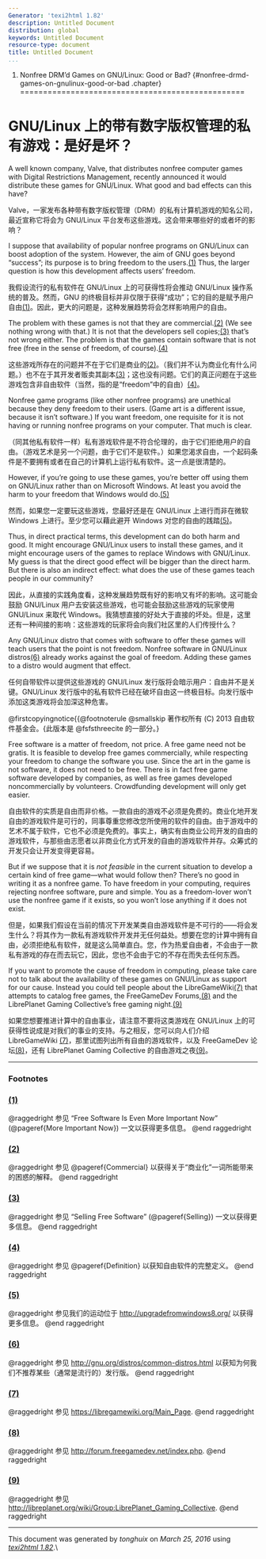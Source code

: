 ```yaml
---
Generator: 'texi2html 1.82'
description: Untitled Document
distribution: global
keywords: Untitled Document
resource-type: document
title: Untitled Document
...
```


1. Nonfree DRM’d Games on GNU/Linux: Good or Bad? {#nonfree-drmd-games-on-gnulinux-good-or-bad .chapter}
=================================================

GNU/Linux 上的带有数字版权管理的私有游戏：是好是坏？
====================================================

A well known company, Valve, that distributes nonfree computer games
with Digital Restrictions Management, recently announced it would
distribute these games for GNU/Linux. What good and bad effects can this
have?

Valve，一家发布各种带有数字版权管理（DRM）的私有计算机游戏的知名公司，最近宣称它将会为 GNU/Linux 平台发布这些游戏。这会带来哪些好的或者坏的影响？

I suppose that availability of popular nonfree programs on GNU/Linux can
boost adoption of the system. However, the aim of GNU goes beyond
“success”; its purpose is to bring freedom to the users.[(1)](#FOOT1)
Thus, the larger question is how this development affects users’
freedom.

我假设流行的私有软件在 GNU/Linux 上的可获得性将会推动 GNU/Linux 操作系统的普及。然而，GNU 的终极目标并非仅限于获得“成功”；它的目的是赋予用户自由[(1)](#FOOT1)。因此，更大的问题是，这种发展趋势将会怎样影响用户的自由。

The problem with these games is not that they are
commercial.[(2)](#FOOT2) (We see nothing wrong with that.) It is not
that the developers sell copies;[(3)](#FOOT3) that’s not wrong either.
The problem is that the games contain software that is not free (free in
the sense of freedom, of course).[(4)](#FOOT4)

这些游戏所存在的问题并不在于它们是商业的[(2)](#FOOT2)。（我们并不认为商业化有什么问题。）也不在于其开发者贩卖其副本[(3)](#FOOT3)；这也没有问题。它们的真正问题在于这些游戏包含非自由软件（当然，指的是“freedom”中的自由）[(4)](#FOOT4)。

Nonfree game programs (like other nonfree programs) are unethical
because they deny freedom to their users. (Game art is a different
issue, because it isn’t software.) If you want freedom, one requisite
for it is not having or running nonfree programs on your computer. That
much is clear.

（同其他私有软件一样）私有游戏软件是不符合伦理的，由于它们拒绝用户的自由。（游戏艺术是另一个问题，由于它们不是软件。）如果您渴求自由，一个起码条件是不要拥有或者在自己的计算机上运行私有软件。这一点是很清楚的。

However, if you’re going to use these games, you’re better off using
them on GNU/Linux rather than on Microsoft Windows. At least you avoid
the harm to your freedom that Windows would do.[(5)](#FOOT5)

然而，如果您一定要玩这些游戏，您最好还是在 GNU/Linux 上进行而非在微软 Windows 上进行。至少您可以藉此避开 Windows 对您的自由的践踏[(5)](#FOOT5)。

Thus, in direct practical terms, this development can do both harm and
good. It might encourage GNU/Linux users to install these games, and it
might encourage users of the games to replace Windows with GNU/Linux. My
guess is that the direct good effect will be bigger than the direct
harm. But there is also an indirect effect: what does the use of these
games teach people in our community?

因此，从直接的实践角度看，这种发展趋势既有好的影响又有坏的影响。这可能会鼓励 GNU/Linux 用户去安装这些游戏，也可能会鼓励这些游戏的玩家使用 GNU/Linux 来取代 Windows。我猜想直接的好处大于直接的坏处。但是，这里还有一种间接的影响：这些游戏的玩家将会向我们社区里的人们传授什么？

Any GNU/Linux distro that comes with software to offer these games will
teach users that the point is not freedom. Nonfree software in GNU/Linux
distros[(6)](#FOOT6) already works against the goal of freedom. Adding
these games to a distro would augment that effect.

任何自带软件以提供这些游戏的 GNU/Linux 发行版将会暗示用户：自由并不是关键。GNU/Linux 发行版中的私有软件已经在破坏自由这一终极目标。向发行版中添加这类游戏将会加深这种危害。

@firstcopyingnotice{{@footnoterule @smallskip 著作权所有 (C) 2013 自由软件基金会。{此版本是 @fsfsthreecite 的一部分。}

Free software is a matter of freedom, not price. A free game need not be
gratis. It is feasible to develop free games commercially, while
respecting your freedom to change the software you use. Since the art in
the game is not software, it does not need to be free. There is in fact
free game software developed by companies, as well as free games
developed noncommercially by volunteers. Crowdfunding development will
only get easier.

自由软件的实质是自由而非价格。一款自由的游戏不必须是免费的。商业化地开发自由的游戏软件是可行的，同事尊重您修改您所使用的软件的自由。由于游戏中的艺术不属于软件，它也不必须是免费的。事实上，确实有由商业公司开发的自由的游戏软件，与那些由志愿者以非商业化方式开发的自由的游戏软件并存。众筹式的开发只会让开发变得更容易。

But if we suppose that it is *not feasible* in the current situation to
develop a certain kind of free game—what would follow then? There’s no
good in writing it as a nonfree game. To have freedom in your computing,
requires rejecting nonfree software, pure and simple. You as a
freedom-lover won’t use the nonfree game if it exists, so you won’t lose
anything if it does not exist.

但是，如果我们假设在当前的情况下开发某类自由游戏软件是不可行的——将会发生什么？将其作为一款私有游戏软件开发并无任何益处。想要在您的计算中拥有自由，必须拒绝私有软件，就是这么简单直白。您，作为热爱自由者，不会由于一款私有游戏的存在而去玩它，因此，您也不会由于它的不存在而失去任何东西。

If you want to promote the cause of freedom in computing, please take
care not to talk about the availability of these games on GNU/Linux as
support for our cause. Instead you could tell people about the
LibreGameWiki[(7)](#FOOT7) that attempts to catalog free games, the
FreeGameDev Forums,[(8)](#FOOT8) and the LibrePlanet Gaming Collective’s
free gaming night.[(9)](#FOOT9)

如果您想要推进计算中的自由事业，请注意不要将这类游戏在 GNU/Linux 上的可获得性说成是对我们的事业的支持。与之相反，您可以向人们介绍 LibreGameWiki [(7)](#FOOT7)，那里试图列出所有自由的游戏软件，以及 FreeGameDev 论坛[(8)](#FOOT8)，还有 LibrePlanet Gaming Collective 的自由游戏之夜[(9)](#FOOT9)。

<div class="footnote">

------------------------------------------------------------------------

### Footnotes

### [(1)](#DOCF1)

@raggedright 参见 “Free Software Is Even More Important Now” (@pageref{More Important Now}) 一文以获得更多信息。 @end raggedright

### [(2)](#DOCF2)

@raggedright 参见 @pageref{Commercial} 以获得关于“商业化”一词所能带来的困惑的解释。 @end raggedright

### [(3)](#DOCF3)

@raggedright 参见 “Selling Free Software” (@pageref{Selling}) 一文以获得更多信息。 @end raggedright

### [(4)](#DOCF4)

@raggedright 参见 @pageref{Definition} 以获知自由软件的完整定义。 @end raggedright

### [(5)](#DOCF5)

@raggedright 参见我们的运动位于 <http://upgradefromwindows8.org/> 以获得更多信息。 @end raggedright

### [(6)](#DOCF6)

@raggedright 参见 <http://gnu.org/distros/common-distros.html> 以获知为何我们不推荐某些（通常是流行的）发行版。 @end raggedright

### [(7)](#DOCF7)

@raggedright 参见 <https://libregamewiki.org/Main_Page>. @end raggedright

### [(8)](#DOCF8)

@raggedright 参见 <http://forum.freegamedev.net/index.php>. @end raggedright

### [(9)](#DOCF9)

@raggedright 参见 <http://libreplanet.org/wiki/Group:LibrePlanet_Gaming_Collective>. @end raggedright

</div>

------------------------------------------------------------------------

This document was generated by *tonghuix* on *March 25, 2016* using
[*texi2html 1.82*](http://www.nongnu.org/texi2html/).\
